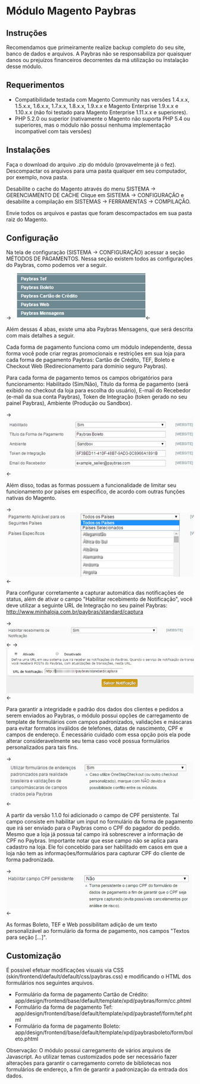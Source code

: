 Módulo Magento Paybras
==============================

Instruções
--------------

Recomendamos que primeiramente realize backup completo do seu site, banco de dados e arquivos. A Paybras não se responsabiliza por quaisquer danos ou prejuízos financeiros decorrentes da má utilização ou instalação desse módulo.

Requerimentos
--------------

- Compatibilidade testada com Magento Community nas versões 1.4.x.x, 1.5.x.x, 1.6.x.x, 1.7.x.x, 1.8.x.x, 1.9.x.x e Magento Enterprise 1.9.x.x e 1.10.x.x (não foi testado para Magento Enterprise 1.11.x.x e superiores).
- PHP 5.2.0 ou superior (nativamente o Magento não suporta PHP 5.4 ou superiores, mas o módulo não possui nenhuma implementação incompatível com tais versões) 

Instalações
--------------

Faça o download do arquivo .zip do módulo (provavelmente já o fez). Descompactar os arquivos para uma pasta qualquer em seu computador, por exemplo, nova pasta. 

Desabilite o cache do Magento através do menu SISTEMA -> GERENCIAMENTO DE CACHE Clique em SISTEMA -> CONFIGURAÇÃO e desabilite a compilação em SISTEMAS -> FERRAMENTAS -> COMPILAÇÃO.

Envie todos os arquivos e pastas que foram descompactados em sua pasta raiz do Magento.

Configuração
--------------

Na tela de configuração (SISTEMA -> CONFIGURAÇÃO) acessar a seção MÉTODOS DE PAGAMENTOS. Nessa seção existem todos as configurações do Paybras, como podemos ver a seguir.

->![Aba de condigurações do Paybras](docs/group-fields-paybras.jpg)<-

Além dessas 4 abas, existe uma aba Paybras Mensagens, que será descrita com mais detalhes a seguir.

Cada forma de pagamento funciona como um módulo independente, dessa forma você pode criar regras promocionais e restrições em sua loja para cada forma de pagamento Paybras: Cartão de Crédito, TEF, Boleto e Checkout Web (Redirecionamento para domínio seguro Paybras).

Para cada forma de pagamento temos os campos obrigatórios para funcionamento: Habilitado (Sim/Não), Título da forma de pagamento (será exibido no checkout da loja para escolha do usuário), E-mail do Recebedor (e-mail da sua conta Paybras), Token de Integração (token gerado no seu painel Paybras), Ambiente (Produção ou Sandbox).

->![Campos básicos de uma forma de pagamento Paybras](docs/campos-obrigatorios-formas-paybras.jpg)<-

Além disso, todas as formas possuem a funcionalidade de limitar seu funcionamento por países em especifico, de acordo com outras funções nativas do Magento.

->![Especificar países permitidos para cada forma de pagamento](docs/limit-paises-paybras.jpg)<-

Para configurar corretamente a capturar automática das notificações de status, além de ativar o campo "Habilitar recebimento de Notificação", você deve utilizar a seguinte URL de Integração no seu painel Paybras: http://www.minhaloja.com.br/paybras/standard/captura

->![Habilitar captura](docs/habilitar-captura.jpg)<-
->![Configuração da URL de retorno no Paybras](docs/config-url-notification-paybras.jpg)<-

Para garantir a integridade e padrão dos dados dos clientes e pedidos a serem enviados ao Paybras, o módulo possui opções de carregamento de template de formulários com campos padronizados, validações e máscaras para evitar formatos inválidos de telefones, datas de nascimento, CPF e campos de endereço. É necessário cuidado com essa opção pois ela pode alterar consideravelmente seu tema caso você possua formulários personalizados para tais fins.

->![Habilitar captura](docs/custom-fields-paybras.jpg)<-

A partir da versão 1.1.0 foi adicionado o campo de CPF persistente. Tal campo consiste em habilitar um input no formulário da forma de pagamento que irá ser enviado para o Paybras como o CPF do pagador do pedido. Mesmo que a loja já possua tal campo irá sobrescrever a informação de CPF no Paybras. Importante notar que esse campo não se aplica para cadastro na loja. Ele foi concebido para ser habilitado em casos em que a loja não tem as informações/formulários para capturar CPF do cliente de forma padronizada.

->![Habilitar campo de CPF persistente](docs/habilitar-cpf-paybras.jpg)<-

As formas Boleto, TEF e Web possibilitam adição de um texto personalizável ao formulário da forma de pagamento, nos campos "Textos para seção [...]".

Customização
--------------

É possível efetuar modificações visuais via CSS (skin/frontend/default/default/css/paybras.css) e modificando o HTML dos formulários nos seguintes arquivos.

- Formulário da forma de pagamento Cartão de Crédito: app/design/frontend/base/default/template/xpd/paybras/form/cc.phtml
- Formulário da forma de pagamento Tef: app/design/frontend/base/default/template/xpd/paybrastef/form/tef.phtml
- Formulário da forma de pagamento Boleto: app/design/frontend/base/default/template/xpd/paybrasboleto/form/boleto.phtml

Observação: O módulo possui carregamento de vários arquivos de Javascript. Ao utilizar temas customizados pode ser necessário fazer alterações para garantir o carregamento correto de bibliotecas nos formulários de endereço, a fim de garantir a padronização da entrada dos dados.
